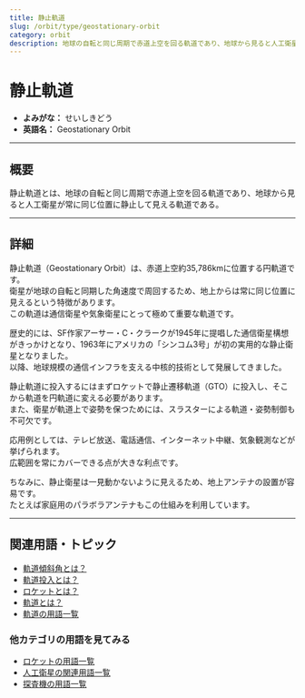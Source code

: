 ```yaml
---
title: 静止軌道
slug: /orbit/type/geostationary-orbit
category: orbit
description: 地球の自転と同じ周期で赤道上空を回る軌道であり、地球から見ると人工衛星が常に同じ位置に静止して見える軌道である静止軌道の意味・定義・内容について解説します．
---
```


# 静止軌道

- **よみがな：** せいしきどう  
- **英語名：** Geostationary Orbit  

---

## 概要

静止軌道とは、地球の自転と同じ周期で赤道上空を回る軌道であり、地球から見ると人工衛星が常に同じ位置に静止して見える軌道である。  

---

## 詳細

静止軌道（Geostationary Orbit）は、赤道上空約35,786kmに位置する円軌道です。  
衛星が地球の自転と同期した角速度で周回するため、地上からは常に同じ位置に見えるという特徴があります。  
この軌道は通信衛星や気象衛星にとって極めて重要な軌道です。  

歴史的には、SF作家アーサー・C・クラークが1945年に提唱した通信衛星構想がきっかけとなり、1963年にアメリカの「シンコム3号」が初の実用的な静止衛星となりました。  
以降、地球規模の通信インフラを支える中核的技術として発展してきました。  

静止軌道に投入するにはまずロケットで静止遷移軌道（GTO）に投入し、そこから軌道を円軌道に変える必要があります。  
また、衛星が軌道上で姿勢を保つためには、スラスターによる軌道・姿勢制御も不可欠です。  

応用例としては、テレビ放送、電話通信、インターネット中継、気象観測などが挙げられます。  
広範囲を常にカバーできる点が大きな利点です。  

ちなみに、静止衛星は一見動かないように見えるため、地上アンテナの設置が容易です。  
たとえば家庭用のパラボラアンテナもこの仕組みを利用しています。  

---

## 関連用語・トピック

- [軌道傾斜角とは？](/docs/orbit/mechanics/inclination/)
- [軌道投入とは？](/docs/orbit/operation/orbital-insertion/)
- [ロケットとは？](/docs/rocket/rocket/)
- [軌道とは？](/docs/orbit/orbit/)
- [軌道の用語一覧](/docs/category/orbit/)

### 他カテゴリの用語を見てみる
- [ロケットの用語一覧](/docs/category/rocket/)
- [人工衛星の関連用語一覧](/docs/category/satellite/)
- [探査機の用語一覧](/docs/category/explorer/)
